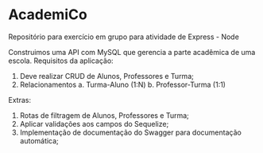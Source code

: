 # AcademiCo
Repositório para exercício em grupo para atividade de Express - Node

Construimos uma API com MySQL que gerencia a parte acadêmica de uma
escola.
Requisitos da aplicação:
1. Deve realizar CRUD de Alunos, Professores e Turma;
2. Relacionamentos
a. Turma-Aluno (1:N)
b. Professor-Turma (1:1)

Extras:
1. Rotas de filtragem de Alunos, Professores e Turma;
2. Aplicar validações aos campos do Sequelize;
3. Implementação de documentação do Swagger para documentação
automática;
